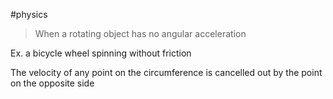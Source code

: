 #physics 

> When a rotating object has no angular acceleration

Ex. a bicycle wheel spinning without friction

The velocity of any point on the circumference is cancelled out by the point on the opposite side